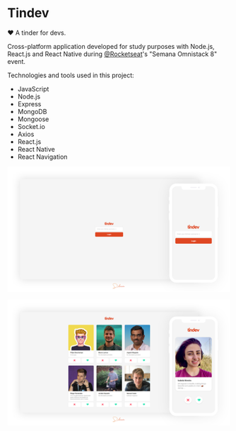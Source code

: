 # Tindev
:heart: A tinder for devs. 

Cross-platform application developed for study purposes with Node.js, React.js and React Native during [@Rocketseat](https://github.com/rocketseat)'s "Semana Omnistack 8" event.

Technologies and tools used in this project:

- JavaScript
- Node.js
- Express
- MongoDB
- Mongoose
- Socket.io
- Axios
- React.js
- React Native
- React Navigation

![Login screen](login-screen.jpg)

![Main screen](main-screen.jpg)

